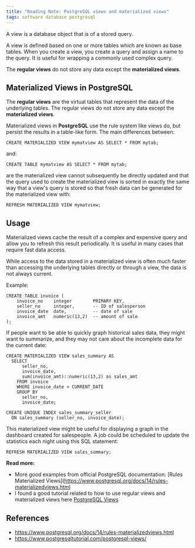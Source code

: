 ```yaml
---
title: "Reading Note: PostgreSQL views and materialized views"
tags: software database postgresql
---
```


A view is a database object that is of a stored query.

A view is defined based on one or more tables which are known as base tables. When you create a view, you create a query and assign a name to the query. It is useful for wrapping a commonly used complex query.

The **regular views** do not store any data except the **materialized views**.

## Materialized Views in PostgreSQL

The **regular views** are the virtual tables that represent the data of the underlying tables. The regular views do not store any data except the **materialized views**.

Materialized views in **PostgreSQL** use the rule system like views do, but persist the results in a table-like form. The main differences between:

```postgresql
CREATE MATERIALIZED VIEW mymatview AS SELECT * FROM mytab;
```

and:

```postgresql
CREATE TABLE mymatview AS SELECT * FROM mytab;
```

are the materialized view cannot subsequently be directly updated and that the query used to create the materialized view is sorted in exactly the same way that a view's query is stored so that fresh data can be generated for the materialized view with:

```postgresql
REFRESH MATERIALIZED VIEW mymatview;
```

## Usage

Materialized views cache the result of a complex and expensive query and allow you to refresh this result periodically. It is useful in many cases that require fast data access.

While access to the data stored in a materialized view is often much faster than accessing the underlying tables directly or through a view, the data is not always current.

Example:

```postgresql
CREATE TABLE invoice (
    invoice_no    integer        PRIMARY KEY,
    seller_no     integer,       -- ID of salesperson
    invoice_date  date,          -- date of sale
    invoice_amt   numeric(13,2)  -- amount of sale
);
```

If people want to be able to quickly graph historical sales data, they might want to summarize, and they may not care about the incomplete data for the current date:

```postgresql
CREATE MATERIALIZED VIEW sales_summary AS
  SELECT
      seller_no,
      invoice_date,
      sum(invoice_amt)::numeric(13,2) as sales_amt
    FROM invoice
    WHERE invoice_date < CURRENT_DATE
    GROUP BY
      seller_no,
      invoice_date;

CREATE UNIQUE INDEX sales_summary_seller
  ON sales_summary (seller_no, invoice_date);
```

This materialized view might be useful for displaying a graph in the dashboard created for salespeople. A job could be scheduled to update the statistics each night using this SQL statement:

```postgresql
REFRESH MATERIALIZED VIEW sales_summary;
```

**Read more:**

- More good examples from official PostgreSQL documentation: [Rules Materialized Views](https://www.postgresql.org/docs/14/rules-materializedviews.html
- I found a good tutorial related to how to use regular views and materialized views here [PostgreSQL Views](https://www.postgresqltutorial.com/postgresql-views/)

## References

- <https://www.postgresql.org/docs/14/rules-materializedviews.html>
- <https://www.postgresqltutorial.com/postgresql-views/>
